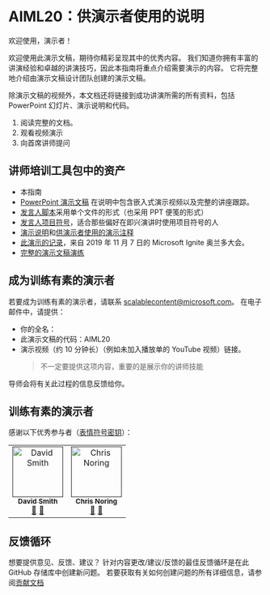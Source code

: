 # <a name="aiml20-notes-for-presenters"></a>AIML20：供演示者使用的说明

欢迎使用，演示者！ 

欢迎使用此演示文稿，期待你精彩呈现其中的优秀内容。 我们知道你拥有丰富的讲演经验和卓越的讲演技巧，因此本指南将重点介绍需要演示的内容。 它将完整地介绍由演示文稿设计团队创建的演示文稿。 

除演示文稿的视频外，本文档还将链接到成功讲演所需的所有资料，包括 PowerPoint 幻灯片、演示说明和代码。

1.  阅读完整的文档。
2.  观看视频演示
3.  向首席讲师提问

## <a name="assets-in-train-the-trainer-kit"></a>讲师培训工具包中的资产

- 本指南
- [PowerPoint 演示文稿](presentations.md) 在说明中包含嵌入式演示视频以及完整的讲座跟踪。
- [发言人脚本](speaker-notes.md)采用单个文件的形式（也采用 PPT 便笺的形式）
- [发言人项目符号](speaker-notes-bullets.md)，适合那些偏好在即兴演讲时使用项目符号的人
- [演示说明](README.md#Demonstrations)和[供演示者使用的演示注释](demo-instructions.md)
- [此演示的记录](https://myignite.techcommunity.microsoft.com/sessions/82987?source=sessions)，来自 2019 年 11 月 7 日的 Microsoft Ignite 奥兰多大会。
- [完整的演示文稿演练](https://youtu.be/jRO-5g-HYuU) 

## <a name="become-a-trained-presenter"></a>成为训练有素的演示者

若要成为训练有素的演示者，请联系 [scalablecontent@microsoft.com](mailto:scalablecontent@microsoft.com)。 在电子邮件中，请提供：

- 你的全名：
- 此演示文稿的代码：AIML20
- 演示视频（约 10 分钟长）（例如未加入播放单的 YouTube 视频）链接。 
  > 不一定要提供这项内容，重要的是展示你的讲师技能

导师会将有关此过程的信息反馈给你。

## <a name="trained-presenters"></a>训练有素的演示者

感谢以下优秀参与者（[表情符号密钥](https://allcontributors.org/docs/en/emoji-key)）：

<!-- ALL-CONTRIBUTORS-LIST:START - Do not remove or modify this section -->
<!-- prettier-ignore -->

<table>
<tr>
    <td align="center"><a href="">
        <img src="https://avatars0.githubusercontent.com/u/152948?s=460&v=4" width="100px;" alt="David Smith"/><br />
        <sub><b>David Smith</b></sub></a><br />
            <a href="https://github.com/microsoft/ignite-learning-paths/commits?author=revodavid" title="讲座">📢</a>
            <a href="https://github.com/microsoft/ignite-learning-paths-training-aiml/commits?author=revodavid" title="文档">📖</a> 
    </td>
    <td align="center"><a href="">
        <img src="https://avatars2.githubusercontent.com/u/4598064?s=460&v=4" width="100px;" alt="Chris Noring"/><br />
        <sub><b>Chris Noring</b></sub></a><br />
            <a href="https://github.com/neilpeterson/ignite-tour-fy20/commits?author=neilpeterson" title="讲座">🎨</a>
            <a href="https://github.com/neilpeterson/ignite-tour-fy20/commits?author=neilpeterson" title="设计">📖</a> 
    </td>
</tr></table>

<!-- ALL-CONTRIBUTORS-LIST:END -->

## <a name="feedback-loop"></a>反馈循环

想要提供意见、反馈、建议？ 针对内容更改/建议/反馈的最佳反馈循环是在此 GitHub 存储库中创建新问题。 若要获取有关如何创建问题的所有详细信息，请参阅[贡献文档](https://github.com/microsoft/ignite-learning-paths/blob/master/contributing.md)

